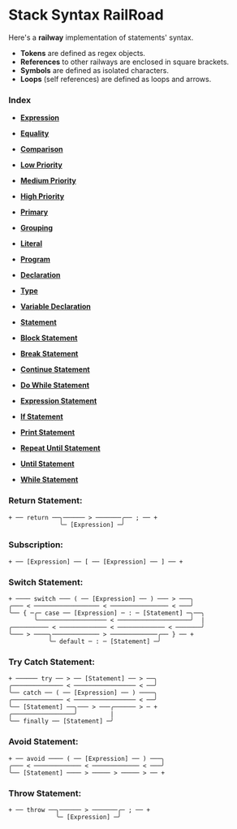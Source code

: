 
# Stack Syntax RailRoad

Here's a **railway** implementation of statements' syntax.

- **Tokens** are defined as regex objects.
- **References** to other railways are enclosed in square brackets.
- **Symbols** are defined as isolated characters.
- **Loops** (self references) are defined as loops and arrows.

### Index

- [**Expression**](RailRoads/Expression.md)

- [**Equality**](RailRoads/EX-Equality.md)
- [**Comparison**](RailRoads/EX-Comparison.md)

- [**Low Priority**](RailRoads/EX-Priority-L.md)
- [**Medium Priority**](RailRoads/EX-Priority-M.md)
- [**High Priority**](RailRoads/EX-Priority-H.md)

- [**Primary**](RailRoads/EX-Primary.md)

- [**Grouping**](RailRoads/EX-Grouping.md)
- [**Literal**](RailRoads/EX-Literal.md)


- [**Program**](RailRoads/Program.md)

- [**Declaration**](RailRoads/Declaration.md)
- [**Type**](RailRoads/DC-Type.md)
- [**Variable Declaration**](RailRoads/DC-Variable.md)


- [**Statement**](RailRoads/Statement.md)

- [**Block Statement**](RailRoads/ST-Block.md)
- [**Break Statement**](RailRoads/ST-Break.md)
- [**Continue Statement**](RailRoads/ST-Continue.md)
- [**Do While Statement**](RailRoads/ST-Do-While.md)
- [**Expression Statement**](RailRoads/ST-Expression.md)
- [**If Statement**](RailRoads/ST-If.md)
- [**Print Statement**](RailRoads/ST-Print.md)
- [**Repeat Until Statement**](RailRoads/ST-Repeat-Until.md)
- [**Until Statement**](RailRoads/ST-Until.md)
- [**While Statement**](RailRoads/ST-While.md)




### Return Statement:

    + ── return ──╮────── > ───────╭── ; ── +
                  ╰─ [Expression] ─╯

### Subscription:

    + ── [Expression] ── [ ── [Expression] ── ] ── +

### Switch Statement:

    + ──── switch ─── ( ── [Expression] ── ) ─── > ───╮
    ╭─── < ────────────────── < ──────────────── < ───╯
    ╰── { ─╭─ case ── [Expression] ─ : ─ [Statement] ─╮──╮
           ╰─────────────────── < ────────────────────╯  |
    ╭────────── < ───────────── < ───────────── < ───────╯
    ╰─── > ────╮───────────── > ─────────────╭── } ── +
               ╰─ default ─ : ─ [Statement] ─╯

### Try Catch Statement:

    + ────── try ── > ── [Statement] ── > ──╮
    ╭────────────── < ───────────────── < ──╯
    ╰── catch ── ( ── [Expression] ── ) ────╮
    ╭────────────── < ───────────────── < ──╯
    ╰── [Statement] ──╮─── > ───╭────── > ─ +
    ╭─────────────────╯         |
    ╰── finally ── [Statement] ─╯

### Avoid Statement:

    + ── avoid ──── ( ── [Expression] ── ) ───╮
    ╭─── < ───────────── < ───────────── < ───╯
    ╰── [Statement] ──── > ───── > ───── > ── +

### Throw Statement:

    + ── throw ──╮────── > ───────╭─ ; ── +
                 ╰─ [Expression] ─╯
